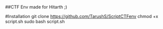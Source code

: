 ##CTF Env
made for Hitarth ;)

#Installation
git clone https://github.com/TarushS/ScriptCTFenv
chmod +x script.sh
sudo bash script.sh
